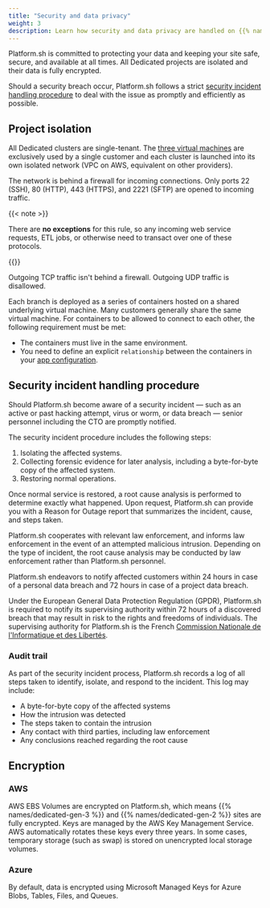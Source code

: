 ```yaml
---
title: "Security and data privacy"
weight: 3
description: Learn how security and data privacy are handled on {{% names/dedicated-gen-3 %}} projects.
---
```


Platform.sh is committed to protecting your data and keeping your site safe, secure, and available at all times.
All Dedicated projects are isolated and their data is fully encrypted.

Should a security breach occur, Platform.sh follows a strict [security incident handling procedure](#security-incident-handling-procedure)
to deal with the issue as promptly and efficiently as possible.

## Project isolation

All Dedicated clusters are single-tenant.
The [three virtual machines](./_index.md) are exclusively used by a single customer
and each cluster is launched into its own isolated network (VPC on AWS, equivalent on other providers).

The network is behind a firewall for incoming connections.
Only ports 22 (SSH), 80 (HTTP), 443 (HTTPS), and 2221 (SFTP) are opened to incoming traffic.

{{< note >}}

There are **no exceptions** for this rule, so any incoming web service requests,
ETL jobs, or otherwise need to transact over one of these protocols.

{{</note >}}

Outgoing TCP traffic isn't behind a firewall.
Outgoing UDP traffic is disallowed.

Each branch is deployed as a series of containers hosted on a shared underlying virtual machine.
Many customers generally share the same virtual machine.
For containers to be allowed to connect to each other, the following requirement must be met:

- The containers must live in the same environment.
- You need to define an explicit `relationship` between the containers
  in your [app configuration](../create-apps/app-reference.md#relationships).

## Security incident handling procedure

Should Platform.sh become aware of a security incident &mdash; such as an active or past hacking attempt, virus or worm, or data breach &mdash;
senior personnel including the CTO are promptly notified.

The security incident procedure includes the following steps:

1. Isolating the affected systems.
2. Collecting forensic evidence for later analysis, including a byte-for-byte copy of the affected system.
3. Restoring normal operations.

Once normal service is restored, a root cause analysis is performed to determine exactly what happened.
Upon request, Platform.sh can provide you with a Reason for Outage report that summarizes the incident, cause, and steps taken.

Platform.sh cooperates with relevant law enforcement,
and informs law enforcement in the event of an attempted malicious intrusion.
Depending on the type of incident, the root cause analysis may be conducted by law enforcement rather than Platform.sh personnel.

Platform.sh endeavors to notify affected customers within 24 hours in case of a personal data breach
and 72 hours in case of a project data breach.

<!-- vale Vale.Spelling = NO -->
<!-- Spelling off because of the French-->
Under the European General Data Protection Regulation (GPDR),
Platform.sh is required to notify its supervising authority within 72 hours of a discovered breach
that may result in risk to the rights and freedoms of individuals.
The supervising authority for Platform.sh is the French [Commission Nationale de l'Informatique et des Libertés](https://www.cnil.fr/).
<!-- vale Vale.Spelling = YES -->

### Audit trail

As part of the security incident process, Platform.sh records a log of all steps taken to identify,
isolate, and respond to the incident.
This log may include:

- A byte-for-byte copy of the affected systems
- How the intrusion was detected
- The steps taken to contain the intrusion
- Any contact with third parties, including law enforcement
- Any conclusions reached regarding the root cause

## Encryption

### AWS

AWS EBS Volumes are encrypted on Platform.sh,
which means {{% names/dedicated-gen-3 %}} and {{% names/dedicated-gen-2 %}} sites are fully encrypted.
Keys are managed by the AWS Key Management Service.
AWS automatically rotates these keys every three years.
In some cases, temporary storage (such as swap) is stored on unencrypted local storage volumes.

### Azure

By default, data is encrypted using Microsoft Managed Keys for Azure Blobs, Tables, Files, and Queues.

[comment]: <> (What about other cloud providers? Is this section really needed/complete/valuable?)